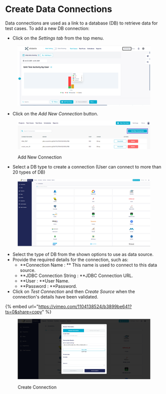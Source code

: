 # Create Data Connections

Data connections are used as a link to a database (DB) to retrieve data for test cases. To add a new DB connection:

* Click on the _Settings tab_ from the top menu.

<figure><img src="../../../.gitbook/assets/Screenshot 2025-07-24 185623.png" alt=""><figcaption></figcaption></figure>

* Click on the _Add New Connection_ button.

<figure><img src="../../../.gitbook/assets/add_new_conn.PNG" alt=""><figcaption><p>Add New Connection</p></figcaption></figure>

* Select a DB type to create a connection (User can connect to more than 20 types of DB)

<figure><img src="../../../.gitbook/assets/image (7) (1).png" alt=""><figcaption></figcaption></figure>

* Select the type of DB from the shown options to use as data source.
* Provide the required details for the connection, such as:
  * \*\*Connection Name : \*\* This name is used to connect to this data source.
  * \*\*JDBC Connection String : \*\*JDBC Connection URL.
  * \*\*User : \*\*User Name.
  * \*\*Password : \*\*Password.
* Click on _Test Connection_ and then _Create Source_ when the connection's details have been validated.

{% embed url="https://vimeo.com/1104138524/b3899be641?ts=0&share=copy" %}

<figure><img src="../../../.gitbook/assets/Screenshot 2024-12-16 135159.png" alt=""><figcaption><p>Create Connection</p></figcaption></figure>
